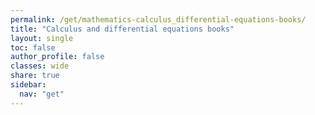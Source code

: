 ```yaml
---
permalink: /get/mathematics-calculus_differential-equations-books/
title: "Calculus and differential equations books"
layout: single
toc: false
author_profile: false
classes: wide
share: true
sidebar:
  nav: "get"
---
```


